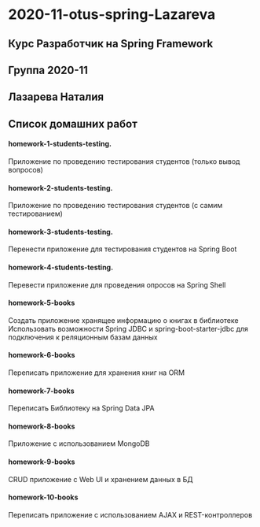 # 2020-11-otus-spring-Lazareva

## Курс Разработчик на Spring Framework 
## Группа 2020-11

## Лазарева Наталия
## Список домашних работ

#### homework-1-students-testing. 
Приложение по проведению тестирования студентов (только вывод вопросов)
#### homework-2-students-testing.
Приложение по проведению тестирования студентов (с самим тестированием)
#### homework-3-students-testing.
Перенести приложение для тестирования студентов на Spring Boot
#### homework-4-students-testing.
Перевести приложение для проведения опросов на Spring Shell 
#### homework-5-books
Создать приложение хранящее информацию о книгах в библиотеке
Использовать возможности Spring JDBC и spring-boot-starter-jdbc для подключения к реляционным базам данных
#### homework-6-books
Переписать приложение для хранения книг на ORM 
#### homework-7-books
Переписать Библиотеку на Spring Data JPA
#### homework-8-books
Приложение с использованием MongoDB
#### homework-9-books
CRUD приложение с Web UI и хранением данных в БД
#### homework-10-books
Переписать приложение с использованием AJAX и REST-контроллеров